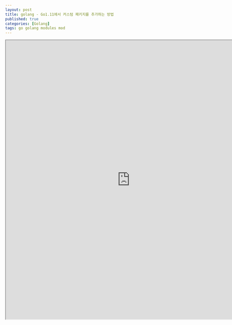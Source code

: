 ```yaml
---
layout: post
title: golang - Go1.11에서 커스텀 패키지를 추가하는 방법
published: true
categories: [Golang]
tags: go golang modules mod
---
```

<iframe width="800" height="900" src="https://docs.google.com/document/d/e/2PACX-1vR5XPq-T2mFAKV9UZqpctM4Pvhs3yk5wnNxvJTqgl-ScSZkm269JIoUTURD3mPHFa9ZRATUc8VwObQy/pub?embedded=true"></iframe>    
  
  